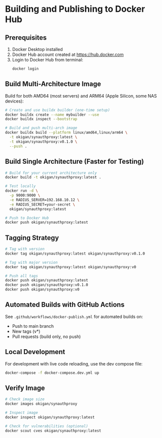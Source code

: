# Building and Publishing to Docker Hub

## Prerequisites

1. Docker Desktop installed
2. Docker Hub account created at https://hub.docker.com
3. Login to Docker Hub from terminal:
   ```bash
   docker login
   ```

## Build Multi-Architecture Image

Build for both AMD64 (most servers) and ARM64 (Apple Silicon, some NAS devices):

```bash
# Create and use buildx builder (one-time setup)
docker buildx create --name mybuilder --use
docker buildx inspect --bootstrap

# Build and push multi-arch image
docker buildx build --platform linux/amd64,linux/arm64 \
  -t okigan/synauthproxy:latest \
  -t okigan/synauthproxy:v0.1.0 \
  --push .
```

## Build Single Architecture (Faster for Testing)

```bash
# Build for your current architecture only
docker build -t okigan/synauthproxy:latest .

# Test locally
docker run -d \
  -p 9000:9000 \
  -e RADIUS_SERVER=192.168.10.12 \
  -e RADIUS_SECRET=your-secret \
  okigan/synauthproxy:latest

# Push to Docker Hub
docker push okigan/synauthproxy:latest
```

## Tagging Strategy

```bash
# Tag with version
docker tag okigan/synauthproxy:latest okigan/synauthproxy:v0.1.0

# Tag with major version
docker tag okigan/synauthproxy:latest okigan/synauthproxy:v0

# Push all tags
docker push okigan/synauthproxy:latest
docker push okigan/synauthproxy:v0.1.0
docker push okigan/synauthproxy:v0
```

## Automated Builds with GitHub Actions

See `.github/workflows/docker-publish.yml` for automated builds on:
- Push to main branch
- New tags (v*)
- Pull requests (build only, no push)

## Local Development

For development with live code reloading, use the dev compose file:

```bash
docker-compose -f docker-compose.dev.yml up
```

## Verify Image

```bash
# Check image size
docker images okigan/synauthproxy

# Inspect image
docker inspect okigan/synauthproxy:latest

# Check for vulnerabilities (optional)
docker scout cves okigan/synauthproxy:latest
```
